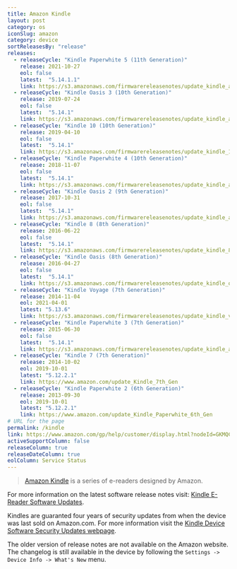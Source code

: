 ```yaml
---
title: Amazon Kindle
layout: post
category: os
iconSlug: amazon
category: device
sortReleasesBy: "release"
releases:
  - releaseCycle: "Kindle Paperwhite 5 (11th Generation)"
    release: 2021-10-27
    eol: false
    latest:  "5.14.1.1"
    link: https://s3.amazonaws.com/firmwarereleasenotes/update_kindle_all_new_oasis_v2/ATVPDKIKX0DER/en_US.html
  - releaseCycle: "Kindle Oasis 3 (10th Generation)"
    release: 2019-07-24
    eol: false
    latest:  "5.14.1"
    link: https://s3.amazonaws.com/firmwarereleasenotes/update_kindle_all_new_oasis_v2/ATVPDKIKX0DER/en_US.html
  - releaseCycle: "Kindle 10 (10th Generation)"
    release: 2019-04-10
    eol: false
    latest:  "5.14.1"
    link: https://s3.amazonaws.com/firmwarereleasenotes/update_kindle_10th/ATVPDKIKX0DER/en_US.html
  - releaseCycle: "Kindle Paperwhite 4 (10th Generation)"
    release: 2018-11-07
    eol: false
    latest:  "5.14.1"
    link: https://s3.amazonaws.com/firmwarereleasenotes/update_kindle_all_new_paperwhite_v2/ATVPDKIKX0DER/en_US.html
  - releaseCycle: "Kindle Oasis 2 (9th Generation)"
    release: 2017-10-31
    eol: false
    latest:  "5.14.1"
    link: https://s3.amazonaws.com/firmwarereleasenotes/update_kindle_all_new_oasis/ATVPDKIKX0DER/en_US.html
  - releaseCycle: "Kindle 8 (8th Generation)"
    release: 2016-06-22
    eol: false
    latest:  "5.14.1"
    link: https://s3.amazonaws.com/firmwarereleasenotes/update_kindle_8th/ATVPDKIKX0DER/en_US.html
  - releaseCycle: "Kindle Oasis (8th Generation)"
    release: 2016-04-27
    eol: false
    latest:  "5.14.1"
    link: https://s3.amazonaws.com/firmwarereleasenotes/update_kindle_oasis/ATVPDKIKX0DER/en_US.html
  - releaseCycle: "Kindle Voyage (7th Generation)"
    release: 2014-11-04
    eol: 2021-04-01
    latest: "5.13.6"
    link: https://s3.amazonaws.com/firmwarereleasenotes/update_kindle_voyage/ATVPDKIKX0DER/en_US.html
  - releaseCycle: "Kindle Paperwhite 3 (7th Generation)"
    release: 2015-06-30
    eol: false
    latest:  "5.14.1"
    link: https://s3.amazonaws.com/firmwarereleasenotes/update_kindle_all_new_paperwhite/ATVPDKIKX0DER/en_US.html
  - releaseCycle: "Kindle 7 (7th Generation)"
    release: 2014-10-02
    eol: 2019-10-01
    latest: "5.12.2.1"
    link: https://www.amazon.com/update_Kindle_7th_Gen
  - releaseCycle: "Kindle Paperwhite 2 (6th Generation)"
    release: 2013-09-30
    eol: 2019-10-01
    latest: "5.12.2.1"
    link: https://www.amazon.com/update_Kindle_Paperwhite_6th_Gen
# URL for the page
permalink: /kindle
link: https://www.amazon.com/gp/help/customer/display.html?nodeId=GKMQC26VQQMM8XSW
activeSupportColumn: false
releaseColumn: true
releaseDateColumn: true
eolColumn: Service Status
---
```

> [Amazon Kindle](https://en.wikipedia.org/wiki/Amazon_Kindle) is a series of e-readers designed by Amazon.

For more information on the latest software release notes visit: [Kindle E-Reader Software Updates](https://www.amazon.com/gp/help/customer/display.html?nodeId=GKMQC26VQQMM8XSW).

Kindles are guaranted four years of security updates from when the device was last sold on Amazon.com. For more information visit the [Kindle Device Software Security Updates webpage](https://www.amazon.com/gp/help/customer/display.html?nodeId=GF3LDHSB5YM9BYF7).

The older version of release notes are not available on the Amazon website. The changelog is still available in the device by following the `Settings -> Device Info -> What's New` menu.

